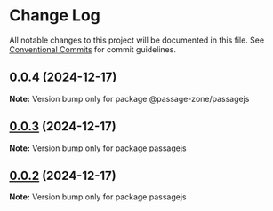 # Change Log

All notable changes to this project will be documented in this file.
See [Conventional Commits](https://conventionalcommits.org) for commit guidelines.

## 0.0.4 (2024-12-17)

**Note:** Version bump only for package @passage-zone/passagejs

## [0.0.3](https://github.com/ECHOAD/passagejs/compare/passagejs@0.0.2...passagejs@0.0.3) (2024-12-17)

**Note:** Version bump only for package passagejs

## [0.0.2](https://github.com/ECHOAD/passagejs/compare/passagejs@0.0.2...passagejs@0.0.2) (2024-12-17)

**Note:** Version bump only for package passagejs
